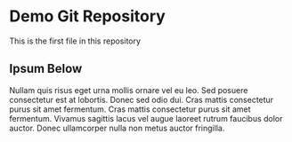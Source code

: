 # Demo Git Repository

This is the first file in this repository

## Ipsum Below

Nullam quis risus eget urna mollis ornare vel eu leo. Sed posuere consectetur est at lobortis. Donec sed odio dui. Cras mattis consectetur purus sit amet fermentum. Cras mattis consectetur purus sit amet fermentum. Vivamus sagittis lacus vel augue laoreet rutrum faucibus dolor auctor. Donec ullamcorper nulla non metus auctor fringilla.